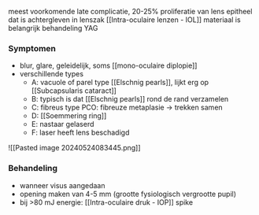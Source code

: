 meest voorkomende late complicatie, 20-25%
proliferatie van lens epitheel dat is achtergleven in lenszak
[[Intra-oculaire lenzen - IOL]] materiaal is belangrijk
behandeling YAG

### Symptomen
- blur, glare, geleidelijk, soms [[mono-oculaire diplopie]]
- verschillende types
	- A: vacuole of parel type [[Elschnig pearls]], lijkt erg op [[Subcapsularis cataract]]  
	- B: typisch is dat [[Elschnig pearls]] rond de rand verzamelen
	- C: fibreus type PCO: fibreuze metaplasie -> trekken samen
	- D: [[Soemmering ring]] 
	- E: nastaar gelaserd
	- F: laser heeft lens beschadigd

![[Pasted image 20240524083445.png]]

### Behandeling
- wanneer visus aangedaan
- opening maken van 4-5 mm (grootte fysiologisch vergrootte pupil)
- bij >80 mJ energie: [[Intra-oculaire druk - IOP]] spike